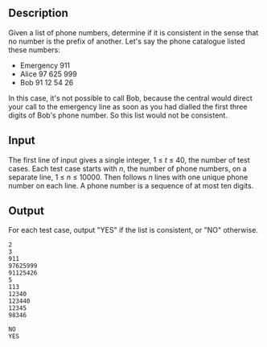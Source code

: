 <h2>Description</h2><p><div><p>Given a list of phone numbers, determine if it is consistent in the sense that no number is the prefix of another. Let's say the phone catalogue listed these numbers:</p><ul><li>Emergency 911</li><li>Alice 97 625 999</li><li>Bob 91 12 54 26</li></ul><p>In this case, it's not possible to call Bob, because the central would direct your call to the emergency line as soon as you had dialled the first three digits of Bob's phone number. So this list would not be consistent.</p></div></p><h2>Input</h2><p><p>The first line of input gives a single integer, 1 ≤ <i>t</i> ≤ 40, the number of test cases. Each test case starts with <i>n</i>, the number of phone numbers, on a separate line, 1 ≤ <i>n</i> ≤ 10000. Then follows <i>n</i> lines with one unique phone number on each line. A phone number is a sequence of at most ten digits. </p></p><h2>Output</h2><p><p>For each test case, output "YES" if the list is consistent, or "NO" otherwise.</p></p>

<pre><code class="language-input1">2
3
911
97625999
91125426
5
113
12340
123440
12345
98346</code></pre>

<pre><code class="language-output1">NO
YES</code></pre>

